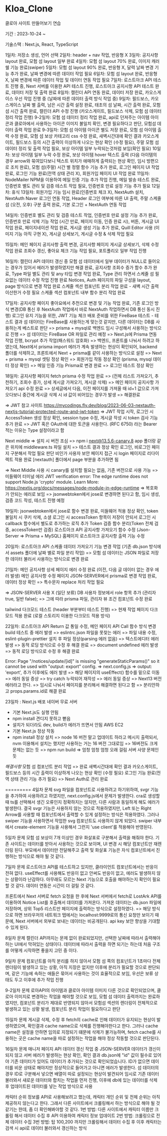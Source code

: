 # Kloa_Clone
클로아 사이트 만들어보기 연습

기간 : 2023-10-24 ~ 

기술스택 : Next.js, React, TypeScript

1일차: 저장소 생성, 언어 선택
2일차: header + nav 작업, 반응형 X
3일차: 공지사항 layout 완료, 모험 섬 layout 일부 완료
4일차: 모험 섬 layout 70% 완료, 이미지 캐러쉘 기능 완료(swiper)
5일차: 모험 섬 layout 90% 완료, 반응형 X, 달력 날짜 변경 기능 추가 완료, 날짜 변경에 따른 데이터 작업 필요
6일차: 모험 섬 layout 완료, 반응형 X, 날짜 변경에 따른 데이터 작업 및 데이터 연동 작업 필요
7일차: 로스트아크 API 테스트 진행 중, Next 서버를 이용한 API 테스트 진행, 로스트아크 공지시항 API 테스트 완료, 데이터 저장 및 출력 완료 
8일차: 캘린더 API 연동 완료, 데이터 저장 완료, 카오스게이스 우선 작업 진행 중 (날짜에 따른 데이터 출력 방식 작업 중)
9일차: 필드보스, 카오스게이스 날짜 별 출력, 남은 시간 출력 설정 완료, 태초의 섬 날짜, 시간 출력 완료, 모험 섬 시간 출력 완료, 캘린더 API 수정 진행 (카오스게이트, 필드보스 삭제, 모험 섬 데이터 정리 작업 진행)
9-2일차: 모험 섬 데이터 정리 작업 완료, api로 던져주는 아이템 아이콘과 클로아에서 사용하는 아이콘 이미지 불일치 확인, 변경 필요하다고 판단, 모험섬 데이터 출력 작업 완료
9-3일차: 모험 섬 아이템 아이콘 별도 저장 완료, 모험 섬 아이템 출력 수정 완료, 모험 섬 보상 카테고리 css 수정 완료, 새벽시간대에 확인 결과 카오스게이트, 필드보스 등의 시간 출력이 이상하게 나오는 현상 확인 (수정 필요), 주말 모험 섬 데이터 정리 및 출력 작업 필요, 보상 아이템 일부 누락되는것처럼 보임(확인 필요)
10일차: 보상 아이템 일부 누락 수정 완료, 보상 아이템 hover 텍스트 출력 (다음 아이템의 경우 arrow와 묶여있다보니 텍스트 위치가 애매하게 출력되는 현상 확인, 임시 방편으로 조치 완료), 모험 섬(주말) 시간 별 정렬 함수 기능 추가 완료, 로그인 페이지 UI 작업 완료, 로그인 기능 완료(전역 상태 관리 X), 회원가입 페이지 UI 작업 완료
11일차: NodeMailer NPM을 이용하여 메일 인증 기능 추가 작업 진행, 메일 발송 테스트 완료, 인증번호 별도 관리 및 검증 테스트 작업 필요, 인증번호 만료 설정 기능 추가 필요
12일차: 휴식
13일차: 회원가입 기능 임시 완료(인증번호 체크 X), NextAuth 설치, NextAuth Naver 로그인 연동 작업, Header 로그인 여부에 따른 UI 출력, 주말 스케줄 섬 (오전, 오후) 구분 출력 완료, 기본 로그인 + NextAuth 연동 작업

14일차: 인증번호 별도 관리 및 검증 테스트 작업, 인증번호 만료 설정 기능 추가 완료, 인증번호 만료 삭제 기능 작업 (시간 만료, 페이지 이동, 인증 완료 시), 버튼, 게시글 UI 작업 완료, 페이지네이션 작업 완료, 게시글 생성 기능 추가 완료, Quill Editor 사용 (이미지 기능 아직 구현 X), 게시글 상세보기, 게시글 수정 & 삭제 작업 필요

15일차: 메인 페이지 공지사항 출력 변경, 공지사항 페이지 게시글 상세보기, 삭제 수정 작업 완료
조회수 갱신, 좋아요 체크 기능 작업 필요, 포트폴리오 일부 작업 진행

16일차: 캘린더 API 데이터 갱신 중 모험 섬 데이터에서 일부 데이터가 NULL로 들어오는 경우가 있어서 에러가 발생하였지만 해결 완료, 공지사항 조회수 증가 함수 추가 완료, Type 파일 별도 관리 및 any 타입 변경 작업 완료, Type 관리 하면서 스케줄 섬 필요없는 데이터 수정 작업 진행 완료
Notices, Auth 페이지의 파일 구성을 layout, page 방식으로 변경 작업 완료
스케줄 섹션 컴포넌트 분리 작업 완료 - 새벽 시간 출력 이산한거 수정 필요
스케줄 섹션 컴포넌트 내부 함수 분리 작업 완료

17일차: 공지사항 페이지 좋아요에서 추천으로 변경 및 기능 작업 완료, 기존 로그인 방식 변경(DB 통신 후 NextAuth 작업에서 바로 NextAuth 작업하면서 DB 통신 동시 진행)
로그인 유지 기능을 위한, JWT 기능 체크
배포 준비를 위한 FireBase 테스트 - 테스트 결과 섬 데이터는 FireBase를 사용하는게 맞는것 같지만, 다른 데이터는 DB를 사용하는게 베스트로 판단
=> prisma + mysql로 백엔드 임시 구성해서 사용하는 방식으로 진행
=> 섬 데이터는 FireBase OR 파일로 관리 예정
=> Next.js에 Prisma 연동 작업 진행, bcrypt 추가 작업(패스워드 암호화)
=> 백엔드, 프론트를 나눠서 하려고 하였는데, Next에서 prisma import 에러가 계속 발생하는 현상이 확인되어, backend 폴더를 삭제하고, 프론트에서 Next + prisma를 같이 사용하는 방식으로 설정
=> Next + prisma + mysql 셋팅 정상 확인
=> 회원가입 작동 정상 확인 (prisma, mysql 데이터 정상 확인)
=> 메일 인증 기능 Prisma로 변경 완료
=> 로그인 테스트 정상 확인

18일차: 공지사항 페이지 fetch prisma 수정 작업 완료
=> (전체 리스트 가져오기, 추천하기, 조회수 증가, 상세 게시글 가져오기, 게시글 삭제)
=> 메인 페이지 공지사항 가져오기 api 수정 완료
=> 상세글에서 다음, 이전 페이지를 가져올 때 id+1 값으로 가져오다보니 중간에 게시글 삭제 시 id 값이 비어있는 경우가 발생 => 해결완료

=> JWT 참고 사이트
https://mycodings.fly.dev/blog/2023-06-03-nextauth-nextjs-tutorial-protected-route-and-jwt-token
=> JWT 작업 시작, 로그인 시 AccessToken 생성 정상 확인, session type 수정, 게시글 작성 시 token 검사 기능 추가 완료
=> JWT 혹은 OAuth에 대한 토큰을 사용한다. (RFC 6750) 라는 Bearer 적는 이유는 Type 설정이라고 함

Next middle
=> 설치 시 버전 조심
=> npm i next@13.5.6-canary.8
app 폴더랑 같은 위치에 middleware.ts 파일 설치 => 테스트 결과 정상 확인
로그인, 비로그인 페이지 구분해서 작업 필요 판단
비인가 사용자 보안 페이지 접근 시 login 페이지로 리다이렉트 적용 완료 [nextauth] 폴더에서 page 부분을 추가하면 됨

=> Next Middle 사용 시 canary를 설치할 필요는 없음, 기존 버전으로 사용 가능
=> 미들웨어 터미널 에러
JWT verification error: The edge runtime does not support Node.js 'crypto' module.
Learn More: https://nextjs.org/docs/messages/node-module-in-edge-runtime
=> 복호화가 안되는 에러로 보임
=> jsonwebtoken에서 jose로 변경하면 된다고 함, 임시 생성, 검증 코드 작성, 테스트 진행 예정

19일차: jsonwebtoken에서 jose로 함수 변경 완료, 미들웨어 적용 정상 확인, token 불일치 시 쿠키 삭제, 소셜 로그인 시 accessToken 항목이 저장이 안되서 로그인 시 callback 함수에서 별도로 추가하는 로직 추가
Token 검증 함수 분리(Token 전체 검증, accessToken만 검증)
로스트아크 API 공지사항 가져오기 함수 수정 (Json-Server => Prisma + MySQL)
홈페이지 로스트아크 공지사항 출력 기능 수정

20일차: 로스트아크 API 스케줄 데이터 가져오기 기능 변경 작업 (기존 db.json 방식에서 assets 폴더에 날짜 별로 파일 분리 작업)
=> 모험 섬 데이터는 JSON 파일로 저장한 데이터 불러서 사용하는 방식으로 변경 완료

21일차: 메인 공지사항 상세 페이지 에러 수정 완료 (이전, 다음 글 데이터 없는 경우 에러 발생)
메인 공지사항 수정 페이지 JSON-SERVER에서 prisma로 변경 작업 완료, 데이터 정상 확인
=> 특수문자 replace 처리 작업 필요

=> JSON-SERVER 사용 X (일단 보류)
DB 사용자 정보에서 role 항목 추가 (관리자 true, 일반 false);
=> 그에 따라 prisma 파일, 관리자 뷰 조건 컴포넌트 수정 완료

tailwind 다크모드 테스트 (header 부분부터 테스트 진행)
=> 현재 작업 페이지 다크모드 적용 완료 (로컬 스토리지 이용한 다크모드 적용 방식)

22일차: 로스트아크 API Return 값 통일 수정, 메인 페이지 API Call 함수 방식 변경
build 테스트 중 에러 발생
=> eslintrc.json 파일을 못찾는 에러 => 파일 내용 수정, eslint-plugin-prettier 설치 후 파일 정상(parsing 에러 없음)
=> 텍스트에디터 에러 발생 => 동적 로딩 방식으로 수정 후 해결 완료
=> document undefined 에러 발생 => 동적 로딩 방식으로 수정 후 해결 완료

Error: Page "/notices/update/[id]" is missing "generateStaticParams()" so it cannot be used with "output: export" config.
=> next.config.js => output: 'export', 추가 이후에도 에러 발생
=> 해당 페이지의 useEffect() 함수를 밑으로 이동 => 에러 동일 증상 => try catch 누락되어 재작성 => 에러 동일 증상
=> Next13 버전 에러라고 한다. => 임시로 나눠서 페이지를 분리해서 해결하면 된다고 함 => 분리안하고 props.params.id로 해결 완료

23일차 : Next.js 배포
네이버 무료 서버
- 기본 Next.js도 실행 안됨
- npm install 견디지 못하고 뻗음
- 설치가 되더라도 dev, build가 에러가 뜨면서 안됨
AWS EC2
- 기본 Next.js 정상 작동
- npm install 정상 설치
=> node 16 버전 말고 업데이트 하라고 메시지 출력되서, nvm 이용해서 설치는 했지만 사용하는 거는 16 버전 그대로임
=> 16버전도 크게 문제는 없는 듯
=> npm run build => 엄청 엄청 엄청 오래 걸림 서버 사양 문제인듯


*해결사항*
모험 섬 컴포넌트 분리 작업 => 완료
새벽시간대에 확인 결과 카오스게이트, 필드보스 등의 시간 출력이 이상하게 나오는 현상 확인 (수정 필요)
로그인 기능 완료(전역 상태 관리 기능 추가 필요) => Next Auth로 관리 완료

=========
4일차 문제
svg 파일을 컴포넌트로 사용하려고 하기위하여, svgr 기능을 추가하여 사용하려고 하였지만, next.config.js에서 문제가 발생한다.
cra로 생성할 때 ts를 선택해서 생긴 오류인지 정확하지는 않지만, 다른 사람과 동일하게 해도 에러가 발생한다.
결국 svgr 기능은 사용하지 않는 것으로 적용하였지만, Left 또는 Right Arrow를 사용할 때 컴포넌트에서 출력할 수 있게 설정하는 방식은 적용하였다.
그러나 swiper 기능을 사용하면서 작업한 svg 컴포넌트도 사용하지 않게 되었다.
swiper 내부에서 create-element 기능을 사용해서 그런지 'use client'를 적용해야 반영된다.

5일차 문제
모험 섬 보상이 7개 이상인 경우 화살표로 구분해서 출력을 해줘야 한다.
기존 사이트는 데이터를 받아서 사용하는 것으로 보이며, UI 변경 시 해당 컴포넌트만 재렌더링 된다.
부모에서 데이터만 전달해주고 출력 및 화살표 기능은 자식 컴포넌트에서 진행하는 방식으로 해야 될 것 같다.

7일차 문제
로스트아크 API를 테스트하고 있지만, 클라이언트 컴포넌트에서는 반응이 전혀 없다.
useEffect를 사용해도 반응이 없고 안써도 반응이 없고, 에러도 발생하지 않는 상황이라 난감하다.
아무래도 모르는 Next 기능으로 호출을 해야하는지 확인이 필요할 것 같다.
데이터 연동은 시간이 더 걸릴 것 같다.

프론트에서 Next 서버로 fetch 요청을 한 후에 Next 서버에서 fetch로 LostArk API를 이용하여 Notice List를 호출해서 데이터를 가져온다.
가져온 데이터는 db.json 파일에 저장하며, 상위 Top5 리스트만 페이지에 출력하는 방식으로 설정하였다.
=> 해당 방식으로 하면 브라우저의 네트워크 탭에서는 localhost:9999로의 통신 요청만 보이기 때문에, Next 서버에서 외부로 보내는 데이터는 비공개된다. api key 보안 향상을 기대할 수 있게 된다.

8일차 문제
캘린더 API까지는 문제 없이 완료되었지만, 선택한 날짜에 따라서 출력해야 하는 UI에서 막혀있는 상태이다. 데이터에 따라서 출력을 하면 되기는 하는데 처음 구조를 어떻게 시작하면 좋을지 고민 중 이다.

9일차 문제
컴포넌트를 아직 분리를 하지 않아서 모험 섬 쪽의 컴포넌트가 1초마다 전체 렌더링이 발생하고 있는 상황, 아직 지장은 없지만 이후에 분리가 필요할 것으로 판단되며, 같은 기능에 속하는 애들은 묶어서 사용하는 것이 효율적으로 보임,
우선은 보류 상태도 두고 이후에 추가 작업 진행

9-2일차 문제
로아API의 아이템과 클로아 아이템 이미지 다른 것으로 확인되었으며, 클로아 이미지로 변경하는 작업을 해야할 것으로 보임,
모험 섬 데이터 출력까지는 완료하였지만, 컴포넌트 분리가 제대로 반영되지 않아서 모험섬 섹션의 렌더링이 전체적으로 발생하고 있는 상황 발생, 컴포넌트 분리 작업이 필요하다고 판단

15일차 문제
게시글 삭제, 수정 후 fetch의 cache로 인해 데이터가 유지되는 현상이 발생하였으며, 확인결과 cache name으로 삭제를 진행해야한다고 한다. 그러나 cache name은 설정을 안하면 임의로 지정되기 떄문에 삭제가 불가능하며, fetch cache를 사용하는 곳은 cache name을 따로 설정하는 작업을 해야 정상 작동할 것으로 판단된다.

16일차 문제
매니저 페이지 API 데이터 갱신 작업 중 JSON-SERVER 데이터가 갱신이 되지 않고 서버 에러가 발생하는 현상 확인, 확인 결과 db.json에 "id" 값이 필수로 있어야 기존 데이터가 있어도 데이터가 추가되는 것으로 확인되었습니다. ID가 없으면 데이터를 비운 상태로 해야지만 정상적으로 들어가고 아니면 에러가 발생한다.
섬 데이터의 경우 ID로 구분해서 넣으면 배열이 따로 설정되는 현상이 발견되어 임시로 기존 데이터 불러와서 새로운 데이터와 합치는 작업을 먼저 진행,
이후에 db에 있는 데이터를 삭제 후 업데이트된 데이터를 넣는 작업 방식으로 사용

캐릭터 순위 정보를 API로 사용해보려고 했는데, 캐릭터 개인 순위 및 전체 순위는 아직 제공하지 않는다고 한다. 그래서 다른 사이트에서 크롤링해서 하는 방식으로 해야 될 것 같기는 한데, 좀 더 확인해봐야할 것 같다.
1번 방법: 다른 사이트에서 캐릭터 이름만 크롤링 해서 데이터 수집 후 API 이용하여 캐릭터 정보 업데이트
2번 방법: 크롤링으로 전체 데이터 수집
3번 방법: 탑 100,200 까지만 크롤링해서 데이터 수집 후 이후 캐릭터는 검색 시 api로 데이터 불러와서 갱신하는 방식